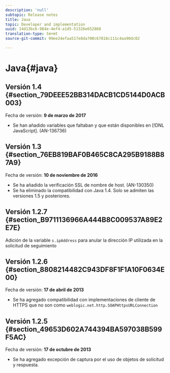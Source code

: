 ```yaml
---
description: 'null'
subtopic: Release notes
title: Java
topic: Developer and implementation
uuid: 14d13bc6-984e-4ef4-a1d5-51326e652868
translation-type: tm+mt
source-git-commit: 99ee24efaa517e8da700c67818c111c4aa90dc02

---
```



# Java{#java}

## Versión 1.4 {#section_79DEEE52BB314DACB1CD5144D0ACB003}

Fecha de versión: **9 de marzo de 2017**

* Se han añadido variables que faltaban y que están disponibles en [!DNL JavaScript]. (AN-136736)

## Versión 1.3 {#section_76EB819BAF0B465C8CA295B9188B87A9}

Fecha de versión: **10 de noviembre de 2016**

* Se ha añadido la verificación SSL de nombre de host. (AN-130350)
* Se ha eliminado la compatibilidad con Java 1.4. Solo se admiten las versiones 1.5 y posteriores.

## Versión 1.2.7 {#section_B9711136966A444B8C009537A89E2E7E}

Adición de la variable `s.ipAddress` para anular la dirección IP utilizada en la solicitud de seguimiento

## Versión 1.2.6 {#section_8808214482C943DF8F1F1A10F0634E00}

Fecha de versión: **17 de abril de 2013**

* Se ha agregado compatibilidad con implementaciones de cliente de HTTPS que no son como `weblogic.net.http.SOAPHttpsURLConnection`

## Versión 1.2.5 {#section_49653D602A744394BA597038B599F5AC}

Fecha de versión: **17 de octubre de 2013**

* Se ha agregado excepción de captura por el uso de objetos de solicitud y respuesta.

